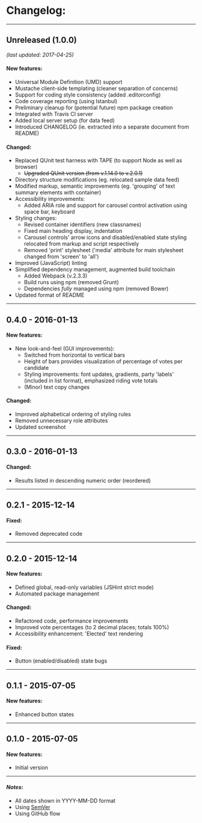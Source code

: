 # Changelog:

- - -
## Unreleased (1.0.0)
*(last updated: 2017-04-25)*

#### New features:
* Universal Module Definition (UMD) support
* Mustache client-side templating (cleaner separation of concerns)
* Support for coding style consistency (added .editorconfig)
* Code coverage reporting (using Istanbul)
* Preliminary cleanup for (potential future) npm package creation
* Integrated with Travis CI server
* Added local server setup (for data feed)
* Introduced CHANGELOG (ie. extracted into a separate document from README)

#### Changed:
* Replaced QUnit test harness with TAPE (to support Node as well as browser)
  * ~~Upgraded QUnit version (from v.1.14.0 to v.2.0.1)~~
* Directory structure modifications (eg. relocated sample data feed)
* Modified markup, semantic improvements (eg. 'grouping' of text summary elements with container)
* Accessibility improvements:
  * Added ARIA role and support for carousel control activation using space bar, keyboard
* Styling changes:
  * Revised container identifiers (new classnames)
  * Fixed main heading display, indentation
  * Carousel controls' arrow icons and disabled/enabled state styling relocated from markup and script respectively
  * Removed 'print' stylesheet ('media' attribute for main stylesheet changed from 'screen' to 'all')
* Improved (JavaScript) linting
* Simplified dependency management, augmented build toolchain
  * Added Webpack (v.2.3.3)
  * Build runs using npm (removed Grunt)
  * Dependencies *fully* managed using npm (removed Bower)
* Updated format of README

- - -
## 0.4.0 - 2016-01-13
#### New features: 
* New look-and-feel (GUI improvements):
  * Switched from horizontal to vertical bars
   * Height of bars provides visualization of percentage of votes per candidate
  * Styling improvements: font updates, gradients, party 'labels' (included in list format), emphasized riding vote totals
  * (Minor) text copy changes

#### Changed:
* Improved alphabetical ordering of styling rules
* Removed unnecessary role attributes
* Updated screenshot

- - -
## 0.3.0 - 2016-01-13
#### Changed:
* Results listed in descending numeric order (reordered)

- - -
## 0.2.1 - 2015-12-14
#### Fixed:
* Removed deprecated code

- - -
## 0.2.0 - 2015-12-14
#### New features:
* Defined  global, read-only variables (JSHint strict mode)
* Automated package management

#### Changed:
* Refactored code, performance improvements
* Improved vote percentages (to 2 decimal places; totals 100%)
* Accessibility enhancement: 'Elected' text rendering

#### Fixed:
* Button (enabled/disabled) state bugs

- - -
## 0.1.1 - 2015-07-05 
#### New features:
* Enhanced button states

- - -
## 0.1.0 - 2015-07-05 
#### New features:
* Initial version

- - -
#### *Notes*: 
* All dates shown in YYYY-MM-DD format
* Using [SemVer](http://semver.org/)
* Using GitHub flow

